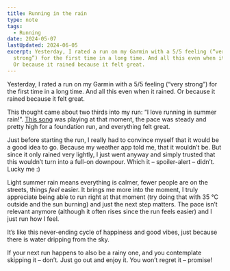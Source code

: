 ```yaml
---
title: Running in the rain
type: note
tags:
  - Running
date: 2024-05-07
lastUpdated: 2024-06-05
excerpt: Yesterday, I rated a run on my Garmin with a 5/5 feeling (“very
  strong”) for the first time in a long time. And all this even when it rained.
  Or because it rained because it felt great.
---
```


Yesterday, I rated a run on my Garmin with a 5/5 feeling (“very strong”) for the first time in a long time. And all this even when it rained. Or because it rained because it felt great.

This thought came about two thirds into my run: “I love running in summer rain!”. [This song](https://open.spotify.com/track/6RUKPb4LETWmmr3iAEQktW?si=978352061061438e) was playing at that moment, the pace was steady and pretty high for a foundation run, and everything felt great.

Just before starting the run, I really had to convince myself that it would be a good idea to go. Because my weather app told me, that it wouldn’t be. But since it only rained very lightly, I just went anyway and simply trusted that this wouldn’t turn into a full-on downpour. Which it – spoiler-alert – didn’t. Lucky me :)

Light summer rain means everything is calmer, fewer people are on the streets, things _feel_ easier. It brings me more into the moment, I truly appreciate being able to run right at that moment (try doing that with 35 °C outside and the sun burning) and just the next step matters. The pace isn’t relevant anymore (although it often rises since the run feels easier) and I just run how I feel. 

It’s like this never-ending cycle of happiness and good vibes, just because there is water dripping from the sky.

If your next run happens to also be a rainy one, and you contemplate skipping it – don’t. Just go out and enjoy it. You won’t regret it – promise!
